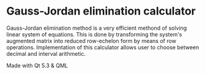 # Gauss-Jordan elimination calculator
Gauss-Jordan elimination method is a very efficient methond of solving linear system of equations. 
This is done by transforming the system's augmented matrix into reduced row-echelon form by means of row operations.
Implementation of this calculator allows user to choose between decimal and interval arithmetic.

Made with Qt 5.3 & QML
